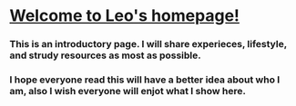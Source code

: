 # [Welcome to Leo's homepage!](ZhaochengLi.github.io)

### This is an introductory page. I will share experieces, lifestyle, and strudy resources as most as possible.
### I hope everyone read this will have a better idea about who I am, also I wish everyone will enjot what I show here.
